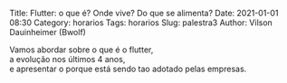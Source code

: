 Title: Flutter: o que é? Onde vive? Do que se alimenta?
Date: 2021-01-01 08:30
Category: horarios
Tags: horarios
Slug: palestra3
Author: Vilson Dauinheimer (Bwolf)



Vamos abordar sobre o que é o flutter,<br>
a evolução nos últimos 4 anos,<br>
e apresentar o porque está sendo tao adotado pelas empresas.<br>